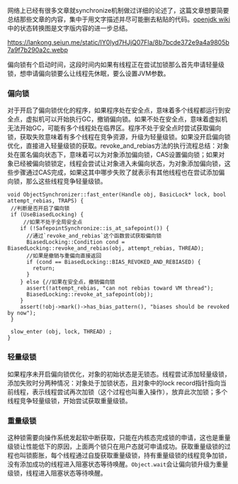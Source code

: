 网络上已经有很多文章就synchronize机制做过详细的论述了，这篇文章想要简要总结那些文章的内容，集中于用文字描述并尽可能删去粘贴的代码。[openjdk wiki](https://wiki.openjdk.org/display/HotSpot/Synchronization)中的状态转换图是文字版内容的进一步总结。

https://lankong.seiun.me/static/IY0lyd7HJjQ07Fla/8b7bcde372e9a4a9805b7a9f7b290a2c.webp

偏向锁有个启动时间，这段时间内如果有线程正在尝试加锁那么首先申请轻量级锁，想申请偏向锁要么让线程先休眠，要么设置JVM参数。

### 偏向锁

对于开启了偏向锁优化的程序，如果程序处在安全点，意味着多个线程都运行到安全点，虚拟机可以开始执行GC，撤销偏向锁。如果不处在安全点，意味着虚拟机无法开始GC，可能有多个线程处在临界区。程序不处于安全点时尝试获取偏向锁，获取失败意味着有多个线程在竞争资源，升级为轻量级锁。如果没开启偏向锁优化，直接进入轻量级锁的获取。revoke_and_rebias方法的执行流程总结：对象处在匿名偏向状态下，意味着可以为对象添加偏向锁，CAS设置偏向锁；如果对象已经被偏向锁锁定，线程会尝试让对象进入未偏向状态，为对象添加偏向锁，这些步骤通过CAS完成，如果这其中哪步失败了就表示有其他线程也在尝试添加偏向锁，那么这些线程竞争轻量级锁。

```
void ObjectSynchronizer::fast_enter(Handle obj, BasicLock* lock, bool attempt_rebias, TRAPS) {
 //判断是否开启了偏向锁
 if (UseBiasedLocking) { 
     //如果不处于全局安全点
    if (!SafepointSynchronize::is_at_safepoint()) {
      //通过`revoke_and_rebias`这个函数尝试获取偏向锁
      BiasedLocking::Condition cond = BiasedLocking::revoke_and_rebias(obj, attempt_rebias, THREAD);
      //如果是撤销与重偏向直接返回
      if (cond == BiasedLocking::BIAS_REVOKED_AND_REBIASED) {
        return;
      }
    } else {//如果在安全点，撤销偏向锁
      assert(!attempt_rebias, "can not rebias toward VM thread");
      BiasedLocking::revoke_at_safepoint(obj);
    }
    assert(!obj->mark()->has_bias_pattern(), "biases should be revoked by now");
 }

 slow_enter (obj, lock, THREAD) ;
}
```

### 轻量级锁

如果程序未开启偏向锁优化，对象的初始状态是无锁态。线程尝试添加轻量级锁，添加失败时分两种情况：对象处于加锁状态，且对象中的lock record指针指向当前线程，表示线程尝试再次加锁（这个过程也叫重入操作），放弃此次加锁；多个线程竞争轻量级锁，开始尝试获取重量级锁。

### 重量级锁

这种锁需要向操作系统发起软中断获取，只能在内核态完成锁的申请，这也是重量级锁让性能低下的原因，上面两个锁只在用户态就可申请成功。获取重量级锁的过程也叫锁膨胀，每个线程通过自旋获取重量级锁，持有重量级锁的线程竞争加锁，没有添加成功的线程进入阻塞状态等待唤醒。`Object.wait`会让偏向锁升级为重量级锁，线程进入阻塞状态等待唤醒。
